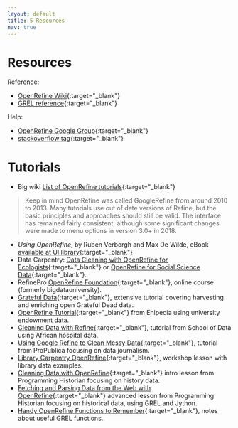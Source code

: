 ```yaml
---
layout: default
title: 5-Resources
nav: true
---
```


# Resources

Reference:

- [OpenRefine Wiki](https://github.com/OpenRefine/OpenRefine/wiki){:target="_blank"}
- [GREL reference](https://github.com/OpenRefine/OpenRefine/wiki/General-Refine-Expression-Language){:target="_blank"}

Help:

- [OpenRefine Google Group](http://groups.google.com/d/forum/openrefine){:target="_blank"}
- [stackoverflow tag](https://stackoverflow.com/questions/tagged/openrefine){:target="_blank"}

# Tutorials

- Big wiki [List of OpenRefine tutorials](https://github.com/OpenRefine/OpenRefine/wiki/External-Resources){:target="_blank"}

> Keep in mind OpenRefine was called GoogleRefine from around 2010 to 2013.
> Many tutorials use out of date versions of Refine, but the basic principles and approaches should still be valid.
> The interface has remained fairly consistent, although some significant changes were made to menu options in version 3.0+ in 2018. 

- *Using OpenRefine*, by Ruben Verborgh and Max De Wilde, eBook [available at UI library](https://alliance-primo.hosted.exlibrisgroup.com/primo-explore/fulldisplay?docid=TN_pq_ebook_centralEBC1389316&context=PC&vid=UID&search_scope=everything&tab=default_tab&lang=en_US){:target="_blank"}
- Data Carpentry: [Data Cleaning with OpenRefine for Ecologists](http://www.datacarpentry.org/OpenRefine-ecology-lesson/){:target="_blank"} or [OpenRefine for Social Science Data](https://datacarpentry.org/openrefine-socialsci/){:target="_blank"}.
- RefinePro [OpenRefine Foundation](https://courses.tranzf.org/course/view.php?id=18){:target="_blank"}, online course (formerly bigdatauniversity).
- [Grateful Data](https://github.com/scottythered/gratefuldata/wiki){:target="_blank"}, extensive tutorial covering harvesting and enriching open Grateful Dead data.
- [OpenRefine Tutorial](http://enipedia.tudelft.nl/wiki/OpenRefine_Tutorial){:target="_blank"} from Enipedia using university endowment data.
- [Cleaning Data with Refine](http://schoolofdata.org/handbook/recipes/cleaning-data-with-refine/){:target="_blank"}, tutorial from School of Data using African hospital data.
- [Using Google Refine to Clean Messy Data](https://www.propublica.org/nerds/item/using-google-refine-for-data-cleaning){:target="_blank"}, tutorial from ProPublica focusing on data journalism.
- [Library Carpentry OpenRefine](https://librarycarpentry.org/lc-open-refine/){:target="_blank"}, workshop lesson with library data examples.
- [Cleaning Data with OpenRefine](http://programminghistorian.org/lessons/cleaning-data-with-openrefine){:target="_blank"} intro lesson from Programming Historian focusing on history data.
- [Fetching and Parsing Data from the Web with OpenRefine](https://programminghistorian.org/lessons/fetch-and-parse-data-with-openrefine){:target="_blank"} advanced lesson from Programming Historian focusing on historical data, using GREL and Jython.
- [Handy OpenRefine Functions to Remember](https://evanwill.github.io/_drafts/notes/open-refine-tips.html){:target="_blank"}, notes about useful GREL functions.
